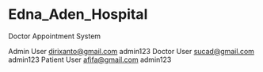 # Edna_Aden_Hospital
Doctor Appointment System

Admin User
  dirixanto@gmail.com  admin123
Doctor User
  sucad@gmail.com      admin123
Patient User
  afifa@gmail.com      admin123
